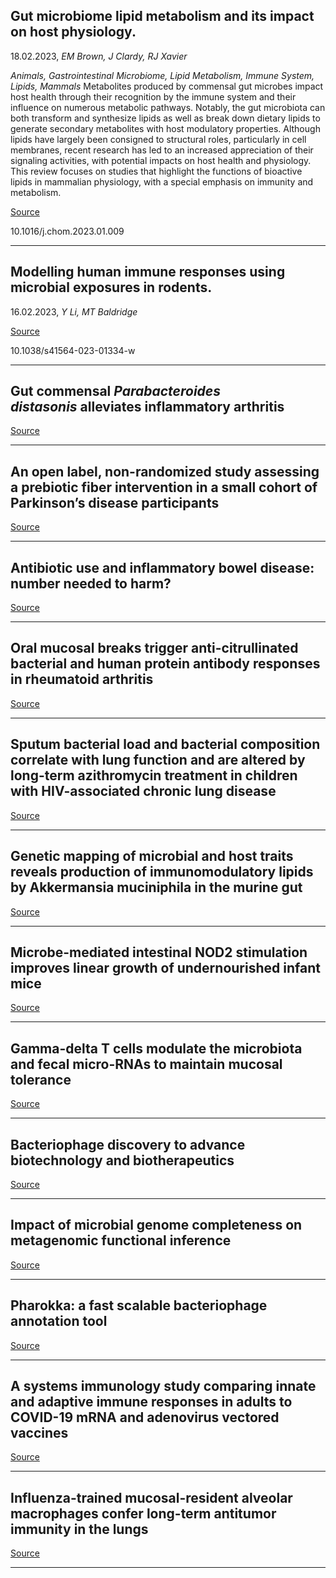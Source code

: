 ## Gut microbiome lipid metabolism and its impact on host physiology.
 18.02.2023, _EM Brown, J Clardy, RJ Xavier_


_Animals, Gastrointestinal Microbiome, Lipid Metabolism, Immune System, Lipids, Mammals_
Metabolites produced by commensal gut microbes impact host health through their recognition by the immune system and their influence on numerous metabolic pathways. Notably, the gut microbiota can both transform and synthesize lipids as well as break down dietary lipids to generate secondary metabolites with host modulatory properties. Although lipids have largely been consigned to structural roles, particularly in cell membranes, recent research has led to an increased appreciation of their signaling activities, with potential impacts on host health and physiology. This review focuses on studies that highlight the functions of bioactive lipids in mammalian physiology, with a special emphasis on immunity and metabolism.

[Source](https://www.cell.com/cell-host-microbe/fulltext/S1931-3128(23)00034-3)

10.1016/j.chom.2023.01.009

---

## Modelling human immune responses using microbial exposures in rodents.
 16.02.2023, _Y Li, MT Baldridge_



[Source](https://www.nature.com/articles/s41564-023-01334-w)

10.1038/s41564-023-01334-w

---

## Gut commensal&nbsp;<em>Parabacteroides distasonis</em>&nbsp;alleviates inflammatory arthritis

[Source](https://gut.bmj.com/content/early/2023/02/16/gutjnl-2022-327756)

---

## An open label, non-randomized study assessing a prebiotic fiber intervention in a small cohort of Parkinson’s disease participants

[Source](https://www.nature.com/articles/s41467-023-36497-x)

---

## Antibiotic use and inflammatory bowel disease: number needed to harm?

[Source](https://gut.bmj.com/content/early/2023/02/20/gutjnl-2023-329575)

---

## Oral mucosal breaks trigger anti-citrullinated bacterial and human protein antibody responses in rheumatoid arthritis

[Source](https://www.science.org/doi/10.1126/scitranslmed.abq8476)

---

## Sputum bacterial load and bacterial composition correlate with lung function and are altered by long-term azithromycin treatment in children with HIV-associated chronic lung disease

[Source](https://microbiomejournal.biomedcentral.com/articles/10.1186/s40168-023-01460-x)

---

## Genetic mapping of microbial and host traits reveals production of immunomodulatory lipids by Akkermansia muciniphila in the murine gut

[Source](https://www.nature.com/articles/s41564-023-01326-w)

---

## Microbe-mediated intestinal NOD2 stimulation improves linear growth of undernourished infant mice

[Source](https://www.science.org/doi/10.1126/science.ade9767)

---

## Gamma-delta T cells modulate the microbiota and fecal micro-RNAs to maintain mucosal tolerance

[Source](https://microbiomejournal.biomedcentral.com/articles/10.1186/s40168-023-01478-1)

---

## Bacteriophage discovery to advance biotechnology and biotherapeutics

[Source](https://www.nature.com/articles/s41579-023-00870-w)

---

## Impact of microbial genome completeness on metagenomic functional inference

[Source](https://www.nature.com/articles/s43705-023-00221-z)

---

## Pharokka: a fast scalable bacteriophage annotation tool

[Source](https://academic.oup.com/bioinformatics/article/39/1/btac776/6858464)

---

## A systems immunology study comparing innate and adaptive immune responses in adults to COVID-19 mRNA and adenovirus vectored vaccines

[Source](https://www.cell.com/cell-reports-medicine/fulltext/S2666-3791(23)00076-9)

---

## Influenza-trained mucosal-resident alveolar macrophages confer long-term antitumor immunity in the lungs

[Source](https://www.nature.com/articles/s41590-023-01428-x)

---

